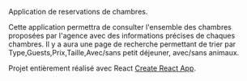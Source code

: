 Application de reservations de chambres.

Cette application permettra de consulter l'ensemble des chambres proposées par l'agence avec des informations précises de chaques chambres.
Il y a aura une page de recherche permettant de trier par Type,Guests,Prix,Taille,Avec/sans petit déjeuner, avec/sans animaux.

Projet entièrement réalisé avec React [Create React App](https://github.com/facebook/create-react-app).